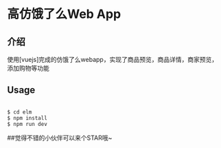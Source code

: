 # 高仿饿了么Web App

## 介绍

使用[vuejs]完成的仿饿了么webapp，实现了商品预览，商品详情，商家预览，添加购物等功能


## Usage

```

$ cd elm
$ npm install
$ npm run dev
```

##觉得不错的小伙伴可以来个STAR哦~
